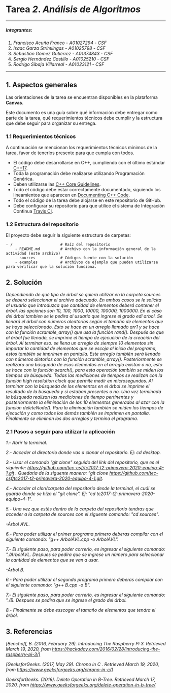 # Tarea *2*. *Análisis de Algoritmos*

---

##### Integrantes:
1. *Francisco Acuña Franco* - *A01027294* - *CSF*
2. *Isaac Garza Strimlingas* - *A01025798* - *CSF*
3. *Sebastián Gómez Gutiérrez* - *A01374843* - *CSF*
4. *Sergio Hernández Castillo* - *A01025210* - *CSF*
5. *Rodrigo Sibaja Villarreal* - *A01023121* - *CSF*

---
## 1. Aspectos generales

Las orientaciones de la tarea se encuentran disponibles en la plataforma **Canvas**.

Este documento es una guía sobre qué información debe entregar como parte de la tarea, qué requerimientos técnicos debe cumplir y la estructura que debe seguir para organizar su entrega.


### 1.1 Requerimientos técnicos

A continuación se mencionan los requerimientos técnicos mínimos de la tarea, favor de tenerlos presente para que cumpla con todos.

* El código debe desarrollarse en C++, cumpliendo con el último estándar [C++17](https://isocpp.org/std/the-standard).
* Toda la programación debe realizarse utilizando Programación Genérica.
* Deben utilizarse las [C++ Core Guidelines](https://github.com/isocpp/CppCoreGuidelines/blob/master/CppCoreGuidelines.md).
* Todo el código debe estar correctamente documentado, siguiendo los lineamientos que aparecen en [Documenting C++ Code](https://developer.lsst.io/cpp/api-docs.html).
* Todo el código de la tarea debe alojarse en este repositorio de GitHub.
* Debe configurar su repositorio para que utilice el sistema de Integración Continua [Travis CI](https://travis-ci.org/).

### 1.2 Estructura del repositorio

El proyecto debe seguir la siguiente estructura de carpetas:
```
- / 			        # Raíz del repositorio
    - README.md			# Archivo con la información general de la actividad (este archivo)
    - sources  			# Códigos fuente con la solución
    - examples			# Archivos de ejemplo que pueden utilizarse para verificar que la solución funciona.
```

## 2. Solución

*Dependiendo de qué tipo de árbol se quiera utilizar en  la carpeta sources se deberá seleccionar el archivo adecuado. En ambos casos se le solicita al usuario que introduzca que cantidad de elementos deberá contener el árbol. las opciones son 10, 100, 1000, 10000, 100000, 1000000. En el caso del árbol tambien se le pedira al usuario que ingrese el grado edl arbol. Se llenará el árbol con números aleatoríos según el tamaño de elementos que se haya seleccionado. Esto se hace en un arreglo llamado arr1 y se hace con la función scramble_array() que usa la función rand(). Después de que al árbol fue llenado, se imprime el tiempo de ejecución de la creación del árbol. Al terminar eso. se llena un arreglo de siempre 10 elementos sin importar la cantidad de elementos que se escoja al inicio del programa, estos también se imprimen en pantalla. Este arreglo también será llenado con números aletoríos con la función scramble_array(). Posteriormente se realizara una búsqueda de esos elementos en el arreglo existan o no, esto se hace con la función search(), para esta operación también se miden los tiempos de búsqueda. Todas las mediciones de tiempos se realizan con la función high resolution clock que permite medir en microsegundos. Al terminar con la búsqueda de los elementos en el árbol se imprime el resultado de la búsqueda y si estaban presentes o no. Una vez terminada la búsqueda realizan las mediciones de tiempo pertinentes y posteriormente la eliminación de los 10 elementos generados al azar con la función deleteNode(). Para la eliminación también se miden los tiempos de ejecución y como todos los demás también se imprimen en pantalla. Finalmente se eliminan los dos arreglos y termina el programa.*

### 2.1 Pasos a seguir para utilizar la aplicación

*1.- Abrir la terminal.*

*2.- Acceder al directorio donde vas a clonar el repositorio. Ej: cd desktop.*

*3.- Usar el comando "git clone" seguido del link del repositorio, que es  el siguiente: https://github.com/tec-csf/tc2017-t2-primavera-2020-equipo-4-1.git . Quedaria de la siguente manera: "git clone https://github.com/tec-csf/tc2017-t2-primavera-2020-equipo-4-1.git.*

*4.- Acceder al clon/carpeta del repositorio desde la terminal, el cuál se guardó donde se hizo el "git clone". Ej: "cd tc2017-t2-primavera-2020-equipo-4-1".*

*5.- Una vez que estés dentro de la carpeta del repositorio tendras que acceder a la carpeta de sources con el siguente comando: "cd sources".*

*-Árbol AVL.*

*6.- Para poder utilizar el primer programa primero deberas compilar con el siguiente comando: "g++ ArbolAVL.cpp -o ArbolAVL".*

*7.- El siguiente paso, para poder correrlo, es ingresar el siguiente comando: "./ArbolAVL. Despues se pedira que se ingrese un número para seleccionar la cantidad de elementos que se van a usar.*

*-Árbol B.*

*6.- Para poder utilizar el segundo programa primero deberas compilar con el siguiente comando: "g++ B.cpp -o B".*

*7.- El siguiente paso, para poder correrlo, es ingresar el siguiente comando: "./B. Despues se pedira que se ingrese el grado del árbol.*

*8.- Finalmente se debe esscoger el tamaño de elementos que tendra el árbol.*


## 3. Referencias

*[Benchoff, B. (2016, February 29). Introducing The Raspberry Pi 3. Retrieved March 19, 2020, from https://hackaday.com/2016/02/28/introducing-the-raspberry-pi-3/]*

*[GeeksforGeeks. (2017, May 29). Chrono in C . Retrieved March 19, 2020, from https://www.geeksforgeeks.org/chrono-in-c/]*

*GeeksforGeeks. (2019). Delete Operation in B-Tree. Retrieved March 17, 2020, from https://www.geeksforgeeks.org/delete-operation-in-b-tree/*
